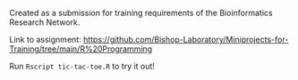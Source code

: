 Created as a submission for training requirements of the Bioinformatics Research Network. 

Link to assignment: https://github.com/Bishop-Laboratory/Miniprojects-for-Training/tree/main/R%20Programming

Run ```Rscript tic-tac-toe.R``` to try it out!
